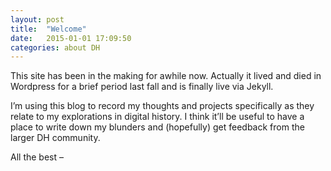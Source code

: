 ```yaml
---
layout: post
title:  "Welcome"
date:   2015-01-01 17:09:50
categories: about DH
---
```

This site has been in the making for awhile now. Actually it lived and died in Wordpress for a brief period last fall and is finally live via Jekyll.

I’m using this blog to record my thoughts and projects specifically as they relate to my explorations in digital history. I think it’ll be useful to have a place to write down my blunders and (hopefully) get feedback from the larger DH community.

All the best –

[jekyll]:      http://jekyllrb.com
[jekyll-gh]:   https://github.com/jekyll/jekyll
[jekyll-help]: https://github.com/jekyll/jekyll-help